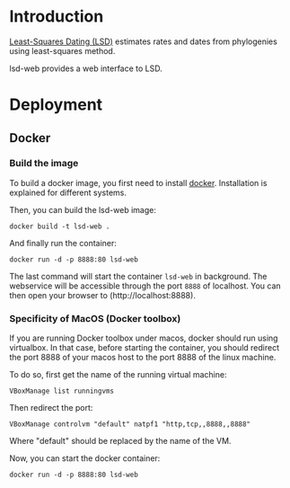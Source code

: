 # Introduction
[Least-Squares Dating (LSD)](https://github.com/tothuhien/lsd-0.3beta) estimates rates and dates from phylogenies using least-squares method.

lsd-web provides a web interface to LSD.

# Deployment

## Docker

### Build the image

To build a docker image, you first need to install [docker](https://docs.docker.com/engine/installation/). Installation is explained for different systems.

Then, you can build the lsd-web image:

```[bash]
docker build -t lsd-web .
```

And finally run the container:

```
docker run -d -p 8888:80 lsd-web 
```

The last command will start the container `lsd-web` in background. The webservice will be accessible through the port `8888` of localhost. You can then open your browser to (http://localhost:8888).

### Specificity of MacOS (Docker toolbox)
If you are running Docker toolbox under macos, docker should run using virtualbox. In that case, before starting the container, you should redirect the port 8888 of your macos host to the port 8888 of the linux machine.

To do so, first get the name of the running virtual machine:

```
VBoxManage list runningvms
```

Then redirect the port:

```
VBoxManage controlvm "default" natpf1 "http,tcp,,8888,,8888"
```

Where "default" should be replaced by the name of the VM.

Now, you can start the docker container:
```
docker run -d -p 8888:80 lsd-web 
```

